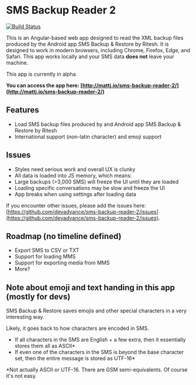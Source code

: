 # SMS Backup Reader 2

[![Build Status](https://travis-ci.org/devadvance/sms-backup-reader-2.svg?branch=master)](https://travis-ci.org/devadvance/sms-backup-reader-2)

This is an Angular-based web app designed to read the XML backup files produced by the Android app SMS Backup & Restore by Ritesh. It is designed to work in modern browsers, including Chrome, Firefox, Edge, and Safari. This app works locally and your SMS data **does not** leave your machine.

This app is currently in alpha.

**You can access the app here: [http://mattj.io/sms-backup-reader-2/](http://mattj.io/sms-backup-reader-2/)**

## Features

* Load SMS backup files produced by and Android app SMS Backup & Restore by Ritesh
* International support (non-latin character) and emoji support

## Issues

* Styles need serious work and overall UX is clunky
* All data is loaded into JS memory, which means:
* Large backups (>3,000 SMS) will freeze the UI until they are loaded
* Loading specific conversations may be slow and freeze the UI
* App breaks when using settings after loading data

If you encounter other issues, please add the issues here: [https://github.com/devadvance/sms-backup-reader-2/issues](https://github.com/devadvance/sms-backup-reader-2/issues).

## Roadmap (no timeline defined)

* Export SMS to CSV or TXT
* Support for loading MMS
* Support for exporting media from MMS
* More?

## Note about emoji and text handing in this app (mostly for devs)

SMS Backup & Restore saves emojis and other special characters in a very interesting way.

Likely, it goes back to how characters are encoded in SMS.

* If all characters in the SMS are English + a few extra, then it essentially stores them all as ASCII*
* If even one of the characters in the SMS is beyond the base character set, then the entire message is stored as UTF-16*

*Not actually ASCII or UTF-16. There are GSM semi-equivalents. Of course it's not easy.
